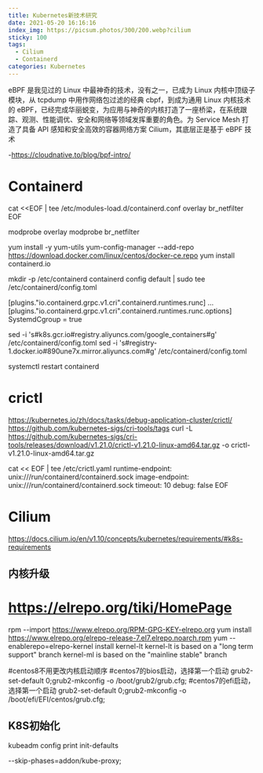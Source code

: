 ```yaml
---
title: Kubernetes新技术研究
date: 2021-05-20 16:16:16
index_img: https://picsum.photos/300/200.webp?cilium
sticky: 100
tags:
  - Cilium
  - Containerd
categories: Kubernetes
---
```


eBPF 是我见过的 Linux 中最神奇的技术，没有之一，已成为 Linux 内核中顶级子模块，从 tcpdump 中用作网络包过滤的经典 cbpf，到成为通用 Linux 内核技术的 eBPF，已经完成华丽蜕变，为应用与神奇的内核打造了一座桥梁，在系统跟踪、观测、性能调优、安全和网络等领域发挥重要的角色。为 Service Mesh 打造了具备 API 感知和安全高效的容器网络方案 Cilium，其底层正是基于 eBPF 技术

-https://cloudnative.to/blog/bpf-intro/

<!-- more -->

# Containerd
cat <<EOF | tee /etc/modules-load.d/containerd.conf
overlay
br_netfilter
EOF

modprobe overlay
modprobe br_netfilter

yum install -y yum-utils
yum-config-manager --add-repo https://download.docker.com/linux/centos/docker-ce.repo
yum install containerd.io

mkdir -p /etc/containerd
containerd config default | sudo tee /etc/containerd/config.toml

[plugins."io.containerd.grpc.v1.cri".containerd.runtimes.runc]
  ...
  [plugins."io.containerd.grpc.v1.cri".containerd.runtimes.runc.options]
    SystemdCgroup = true

sed -i 's#k8s.gcr.io#registry.aliyuncs.com/google_containers#g' /etc/containerd/config.toml
sed -i 's#registry-1.docker.io#890une7x.mirror.aliyuncs.com#g' /etc/containerd/config.toml

systemctl restart containerd

# crictl 
https://kubernetes.io/zh/docs/tasks/debug-application-cluster/crictl/
https://github.com/kubernetes-sigs/cri-tools/tags
curl -L https://github.com/kubernetes-sigs/cri-tools/releases/download/v1.21.0/crictl-v1.21.0-linux-amd64.tar.gz -o crictl-v1.21.0-linux-amd64.tar.gz

cat << EOF | tee /etc/crictl.yaml
runtime-endpoint: unix:///run/containerd/containerd.sock
image-endpoint: unix:///run/containerd/containerd.sock
timeout: 10
debug: false
EOF

# Cilium
https://docs.cilium.io/en/v1.10/concepts/kubernetes/requirements/#k8s-requirements

## 内核升级
# https://elrepo.org/tiki/HomePage
rpm --import https://www.elrepo.org/RPM-GPG-KEY-elrepo.org
yum install https://www.elrepo.org/elrepo-release-7.el7.elrepo.noarch.rpm
yum --enablerepo=elrepo-kernel install kernel-lt
kernel-lt is based on a "long term support" branch
kernel-ml is based on the "mainline stable" branch

#centos8不用更改内核启动顺序
#centos7的bios启动，选择第一个启动
grub2-set-default 0;grub2-mkconfig -o /boot/grub2/grub.cfg;
#centos7的efi启动，选择第一个启动
grub2-set-default 0;grub2-mkconfig -o /boot/efi/EFI/centos/grub.cfg;

## K8S初始化
kubeadm config print init-defaults

--skip-phases=addon/kube-proxy;